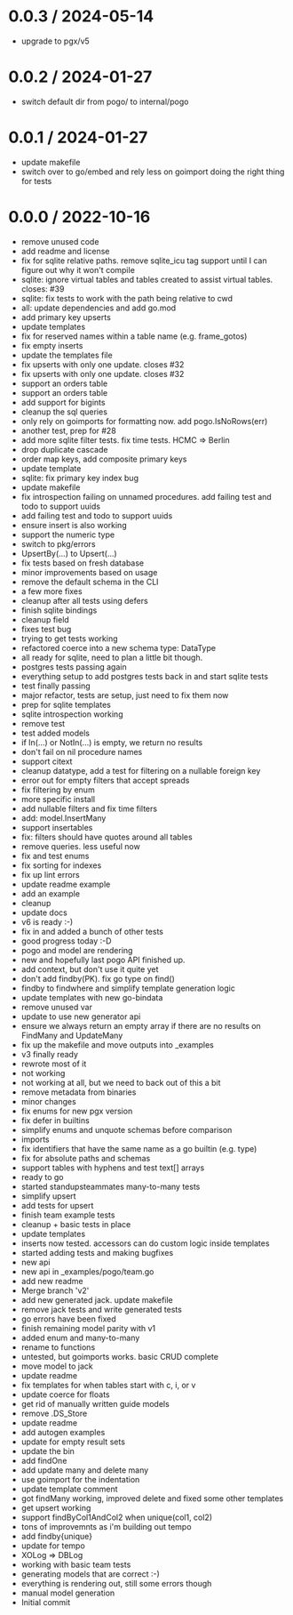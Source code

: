 # 0.0.3 / 2024-05-14

- upgrade to pgx/v5

# 0.0.2 / 2024-01-27

- switch default dir from pogo/ to internal/pogo

# 0.0.1 / 2024-01-27

- update makefile
- switch over to go/embed and rely less on goimport doing the right thing for tests

# 0.0.0 / 2022-10-16

- remove unused code
- add readme and license
- fix for sqlite relative paths. remove sqlite_icu tag support until I can figure out why it won't compile
- sqlite: ignore virtual tables and tables created to assist virtual tables. closes: #39
- sqlite: fix tests to work with the path being relative to cwd
- all: update dependencies and add go.mod
- add primary key upserts
- update templates
- fix for reserved names within a table name (e.g. frame_gotos)
- fix empty inserts
- update the templates file
- fix upserts with only one update. closes #32
- fix upserts with only one update. closes #32
- support an orders table
- support an orders table
- add support for bigints
- cleanup the sql queries
- only rely on goimports for formatting now. add pogo.IsNoRows(err)
- another test, prep for #28
- add more sqlite filter tests. fix time tests. HCMC => Berlin
- drop duplicate cascade
- order map keys, add composite primary keys
- update template
- sqlite: fix primary key index bug
- update makefile
- fix introspection failing on unnamed procedures. add failing test and todo to support uuids
- add failing test and todo to support uuids
- ensure insert is also working
- support the numeric type
- switch to pkg/errors
- UpsertBy(...) to Upsert(...)
- fix tests based on fresh database
- minor improvements based on usage
- remove the default schema in the CLI
- a few more fixes
- cleanup after all tests using defers
- finish sqlite bindings
- cleanup field
- fixes test bug
- trying to get tests working
- refactored coerce into a new schema type: DataType
- all ready for sqlite, need to plan a little bit though.
- postgres tests passing again
- everything setup to add postgres tests back in and start sqlite tests
- test finally passing
- major refactor, tests are setup, just need to fix them now
- prep for sqlite templates
- sqlite introspection working
- remove test
- test added models
- if In(...) or NotIn(...) is empty, we return no results
- don't fail on nil procedure names
- support citext
- cleanup datatype, add a test for filtering on a nullable foreign key
- error out for empty filters that accept spreads
- fix filtering by enum
- more specific install
- add nullable filters and fix time filters
- add: model.InsertMany
- support insertables
- fix: filters should have quotes around all tables
- remove queries. less useful now
- fix and test enums
- fix sorting for indexes
- fix up lint errors
- update readme example
- add an example
- cleanup
- update docs
- v6 is ready :-)
- fix in and added a bunch of other tests
- good progress today :-D
- pogo and model are rendering
- new and hopefully last pogo API finished up.
- add context, but don't use it quite yet
- don't add findby(PK). fix go type on find()
- findby to findwhere and simplify template generation logic
- update templates with new go-bindata
- remove unused var
- update to use new generator api
- ensure we always return an empty array if there are no results on FindMany and UpdateMany
- fix up the makefile and move outputs into \_examples
- v3 finally ready
- rewrote most of it
- not working
- not working at all, but we need to back out of this a bit
- remove metadata from binaries
- minor changes
- fix enums for new pgx version
- fix defer in builtins
- simplify enums and unquote schemas before comparison
- imports
- fix identifiers that have the same name as a go builtin (e.g. type)
- fix for absolute paths and schemas
- support tables with hyphens and test text[] arrays
- ready to go
- started standupsteammates many-to-many tests
- simplify upsert
- add tests for upsert
- finish team example tests
- cleanup + basic tests in place
- update templates
- inserts now tested. accessors can do custom logic inside templates
- started adding tests and making bugfixes
- new api
- new api in \_examples/pogo/team.go
- add new readme
- Merge branch 'v2'
- add new generated jack. update makefile
- remove jack tests and write generated tests
- go errors have been fixed
- finish remaining model parity with v1
- added enum and many-to-many
- rename to functions
- untested, but goimports works. basic CRUD complete
- move model to jack
- update readme
- fix templates for when tables start with c, i, or v
- update coerce for floats
- get rid of manually written guide models
- remove .DS_Store
- update readme
- add autogen examples
- update for empty result sets
- update the bin
- add findOne
- add update many and delete many
- use goimport for the indentation
- update template comment
- got findMany working, improved delete and fixed some other templates
- get upsert working
- support findByCol1AndCol2 when unique(col1, col2)
- tons of improvemnts as i'm building out tempo
- add findby{unique}
- update for tempo
- XOLog => DBLog
- working with basic team tests
- generating models that are correct :-)
- everything is rendering out, still some errors though
- manual model generation
- Initial commit
